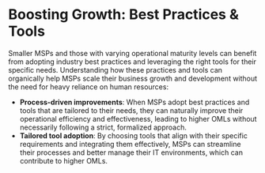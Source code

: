 # Boosting Growth: Best Practices & Tools

Smaller MSPs and those with varying operational maturity levels can benefit from adopting industry best practices and leveraging the right tools for their specific needs. Understanding how these practices and tools can organically help MSPs scale their business growth and development without the need for heavy reliance on human resources:

* **Process-driven improvements**: When MSPs adopt best practices and tools that are tailored to their needs, they can naturally improve their operational efficiency and effectiveness, leading to higher OMLs without necessarily following a strict, formalized approach.
* **Tailored tool adoption**: By choosing tools that align with their specific requirements and integrating them effectively, MSPs can streamline their processes and better manage their IT environments, which can contribute to higher OMLs.
